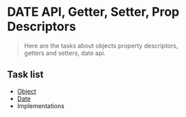 # DATE API, Getter, Setter, Prop Descriptors
> Here are the tasks about objects property descriptors,  
> getters and setters, date api.

## Task list

- [Object](https://github.com/Vahan11/first_repo/tree/main/lesson-13-17-05-2021/object)
- [Date](https://github.com/Vahan11/first_repo/tree/main/lesson-13-17-05-2021/date)
- Implementations
